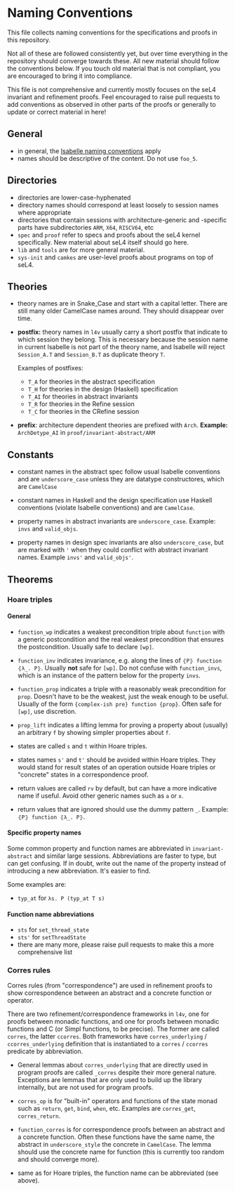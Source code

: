 <!--
     Copyright 2020, Data61, CSIRO (ABN 41 687 119 230)

     SPDX-License-Identifier: CC-BY-SA-4.0
-->

# Naming Conventions

This file collects naming conventions for the specifications and proofs in this
repository.

Not all of these are followed consistently yet, but over time everything in the
repository should converge towards these. All new material should follow the
conventions below. If you touch old material that is not compliant, you are
encouraged to bring it into compliance.

This file is not comprehensive and currently mostly focuses on the seL4
invariant and refinement proofs. Feel encouraged to raise pull requests to add
conventions as observed in other parts of the proofs or generally to update or
correct material in here!


## General

 * in general, the [Isabelle naming conventions][1] apply
 * names should be descriptive of the content. Do not use `foo_5`.

[1]: https://kappelmann.github.io/isabelle_conventions/naming.html


## Directories

  * directories are lower-case-hyphenated
  * directory names should correspond at least loosely to session names where appropriate
  * directories that contain sessions with architecture-generic and -specific parts have subdirectories `ARM`, `X64`, `RISCV64`, etc
  * `spec` and `proof` refer to specs and proofs about the seL4 kernel specifically. New material about seL4 itself should go here.
  * `lib` and `tools` are for more general material.
  * `sys-init` and `camkes` are user-level proofs about programs on top of seL4.


## Theories

 * theory names are in Snake_Case and start with a capital letter. There are still many older CamelCase names around. They should disappear over time.

 * **postfix:** theory names in `l4v` usually carry a short postfix that indicate to which session they belong. This is necessary because the session name in current Isabelle is not part of the theory name, and Isabelle will reject `Session_A.T` and `Session_B.T` as duplicate theory `T`.

   Examples of postfixes:

    * `T_A` for theories in the abstract specification
    * `T_H` for theories in the design (Haskell) specification
    * `T_AI` for theories in abstract invariants
    * `T_R` for theories in the Refine session
    * `T_C` for theories in the CRefine session

  * **prefix**: architecture dependent theories are prefixed with `Arch`.
    **Example:** `ArchDetype_AI` in `proof/invariant-abstract/ARM`


## Constants

 * constant names in the abstract spec follow usual Isabelle conventions and
   are `underscore_case` unless they are datatype constructores, which are
   `CamelCase`

 * constant names in Haskell and the design specification use Haskell conventions (violate Isabelle conventions) and are `CamelCase`.

 * property names in abstract invariants are `underscore_case`.
   Example: `invs` and `valid_objs`.

 * property names in design spec invariants are also `underscore_case`, but are marked with `'` when they could conflict with abstract invariant names. Example `invs'` and `valid_objs'`.


## Theorems

### Hoare triples

#### General

 * `function_wp` indicates a weakest precondition triple about `function` with a generic postcondition and the real weakest precondition that ensures the postcondition. Usually safe to declare `[wp]`.

 * `function_inv` indicates invariance, e.g. along the lines of `⦃P⦄ function ⦃λ_. P⦄`. Usually **not** safe for `[wp]`. Do not confuse with `function_invs`, which is an instance of the pattern below for the property `invs`.

 * `function_prop` indicates a triple with a reasonably weak precondition for `prop`. Doesn't have to be the weakest, just the weak enough to be useful. Usually of the form `{complex-ish pre} function {prop}`. Often safe for `[wp]`, use discretion.

 * `prop_lift` indicates a lifting lemma for proving a property about (usually) an arbitrary `f` by showing simpler properties about `f`.

 * states are called `s` and `t` within Hoare triples.

 * states names `s'` and `t'` should be avoided within Hoare triples. They would stand for result states of an operation outside Hoare triples or "concrete" states in a correspondence proof.

 * return values are called `rv` by default, but can have a more indicative name if useful. Avoid other generic names such as `a` or `x`.

 * return values that are ignored should use the dummy pattern `_`. Example: `⦃P⦄ function ⦃λ_. P⦄`.


#### Specific property names

Some common property and function names are abbreviated in `invariant-abstract`
and similar large sessions. Abbreviations are faster to type, but can get
confusing. If in doubt, write out the name of the property instead of
introducing a new abbreviation. It's easier to find.

Some examples are:

 * `typ_at` for `λs. P (typ_at T s)`


#### Function name abbreviations

 * `sts` for `set_thread_state`
 * `sts'` for `setThreadState`
 * there are many more, please raise pull requests to make this a more comprehensive list


### Corres rules

Corres rules (from "correspondence") are used in refinement proofs to show
correspondence between an abstract and a concrete function or operator.

There are two refinement/correspondence frameworks in `l4v`, one for proofs
between monadic functions, and one for proofs between monadic functions and C
(or Simpl functions, to be precise). The former are called `corres`, the latter
`ccorres`. Both frameworks have `corres_underlying` / `ccorres_underlying`
definition that is instantiated to a `corres` / `ccorres` predicate by
abbreviation.

 * General lemmas about `corres_underlying` that are directly used in program proofs are called `_corres` despite their more general nature. Exceptions are lemmas that are only used to build up the library internally, but are not used for program proofs.

 * `corres_op` is for "built-in" operators and functions of the state monad such as `return`, `get`, `bind`, `when`, etc. Examples are `corres_get`, `corres_return`.

 * `function_corres` is for correspondence proofs between an abstract and a concrete function. Often these functions have the same name, the abstract in `underscore_style` the concrete in `CamelCase`. The lemma should use the concrete name for function (this is currently too random and should converge more).

  * same as for Hoare triples, the function name can be abbreviated (see above).

